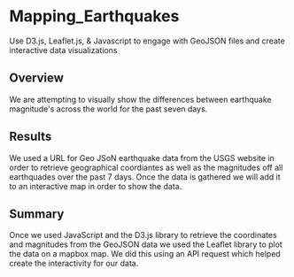 # Mapping_Earthquakes
Use D3.js, Leaflet.js, & Javascript to engage with GeoJSON files and create interactive data visualizations

## Overview
We are attempting to visually show the differences between earthquake magnitude's across the world for the past seven days.

## Results
We used a URL for Geo JSoN earthquake data from the USGS website in order to retrieve geographical coordiantes as well as the magnitudes off all earthquades over the past 7 days. Once the data is gathered we will add it to an interactive map in order to show the data.

## Summary
Once we used JavaScript and the D3.js library to retrieve the coordinates and magnitudes from the GeoJSON data we used the Leaflet library to plot the data on a mapbox map. We did this using an API request which helped create the interactivity for our data.
